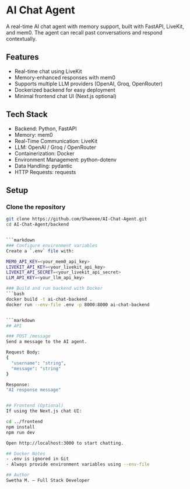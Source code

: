 # AI Chat Agent

A real-time AI chat agent with memory support, built with FastAPI, LiveKit, and mem0. 
The agent can recall past conversations and respond contextually.

## Features
- Real-time chat using LiveKit
- Memory-enhanced responses with mem0
- Supports multiple LLM providers (OpenAI, Groq, OpenRouter)
- Dockerized backend for easy deployment
- Minimal frontend chat UI (Next.js optional)

## Tech Stack
- Backend: Python, FastAPI
- Memory: mem0
- Real-Time Communication: LiveKit
- LLM: OpenAI / Groq / OpenRouter
- Containerization: Docker
- Environment Management: python-dotenv
- Data Handling: pydantic
- HTTP Requests: requests

## Setup
### Clone the repository
```bash
git clone https://github.com/Shweeee/AI-Chat-Agent.git
cd AI-Chat-Agent/backend


```markdown
### Configure environment variables
Create a `.env` file with:

MEM0_API_KEY=<your_mem0_api_key>
LIVEKIT_API_KEY=<your_livekit_api_key>
LIVEKIT_API_SECRET=<your_livekit_api_secret>
LLM_API_KEY=<your_llm_api_key>

### Build and run backend with Docker
```bash
docker build -t ai-chat-backend .
docker run --env-file .env -p 8000:8000 ai-chat-backend


```markdown
## API

### POST /message
Send a message to the AI agent.

Request Body:
{
  "username": "string",
  "message": "string"
}

Response:
"AI response message"


## Frontend (Optional)
If using the Next.js chat UI:

cd ../frontend
npm install
npm run dev

Open http://localhost:3000 to start chatting.

## Docker Notes
- .env is ignored in Git
- Always provide environment variables using --env-file

## Author
Swetha M. – Full Stack Developer
